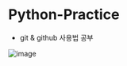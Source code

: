 # Python-Practice
- git & github 사용법 공부

![image](https://user-images.githubusercontent.com/79307727/108696907-80db9700-7545-11eb-884b-d4e25573bef3.png)
